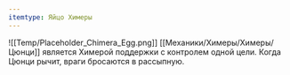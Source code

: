 ```yaml
---
itemtype: Яйцо Химеры
---
```

![[Temp/Placeholder_Chimera_Egg.png]]
[[Механики/Химеры/Химеры/Цюнци]] является Химерой поддержки с контролем одной цели. Когда Цюнци рычит, враги бросаются в рассыпную.
